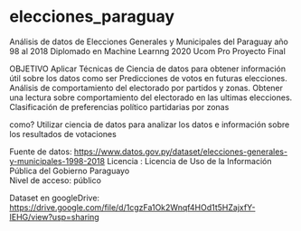 # elecciones_paraguay
Análisis de datos de Elecciones Generales y Municipales del Paraguay año 98 al 2018 
Diplomado en Machine Learnng 2020
Ucom Pro
Proyecto Final

OBJETIVO
Aplicar Técnicas de Ciencia de datos para obtener información útil sobre los datos como ser Predicciones de votos en futuras elecciones.
Análisis de comportamiento del electorado por partidos y zonas.
Obtener una lectura sobre comportamiento del electorado en las ultimas elecciones.
Clasificación de preferencias político partidarias por zonas
 
como?
Utilizar ciencia de datos para analizar los datos e información sobre los resultados de votaciones


Fuente de datos:  https://www.datos.gov.py/dataset/elecciones-generales-y-municipales-1998-2018
Licencia :  Licencia de Uso de la Información Pública del Gobierno Paraguayo      
Nivel de acceso:  público

Dataset en googleDrive: https://drive.google.com/file/d/1cgzFa1Ok2Wnqf4HOd1t5HZajxfY-IEHG/view?usp=sharing
